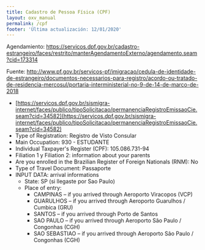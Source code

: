 ```yaml
---
title: Cadastro de Pessoa Física (CPF)
layout: oxv_manual
permalink: /cpf
footer: 'Última actualización: 12/01/2020'
---
```


Agendamiento: https://servicos.dpf.gov.br/cadastro-estrangeiro/faces/restrito/manterAgendamentoExterno/agendamento.seam?cid=173314

Fuente: http://www.pf.gov.br/servicos-pf/imigracao/cedula-de-identidade-de-estrangeiro/documentos-necessarios-para-registro/acordo-ou-tratado-de-residencia-mercosul/portaria-interministerial-no-9-de-14-de-marco-de-2018

* [https://servicos.dpf.gov.br/sismigra-internet/faces/publico/tipoSolicitacao/permanenciaRegistroEmissaoCie.seam?cid=34582](https://servicos.dpf.gov.br/sismigra-internet/faces/publico/tipoSolicitacao/permanenciaRegistroEmissaoCie.seam?cid=34582)
* Type of Registration: Registro de Visto Consular
* Main Occupation: 930 - ESTUDANTE
* Individual Taxpayer's Register (CPF): 105.086.731-94
* Filiation 1 y Filiation 2: information about your parents
* Are you enrolled in the Brazilian Register of Foreign Nationals (RNM): No
* Type of Travel Document: Passaporte
* INPUT DATA: arrival informations
	* State: SP (si llegaste por Sao Paulo)
	* Place of entry:
		* CAMPINAS – if you arrived through Aeroporto Viracopos (VCP)
		* GUARULHOS – if you arrived through Aeroporto Guarulhos / Cumbica (GRU)
		* SANTOS – if you arrived through Porto de Santos
		* SAO PAULO – if you arrived through Aeroporto São Paulo / Congonhas (CGH)
		* SAO SEBASTIAO – if you arrived through Aeroporto São Paulo / Congonhas (CGH)